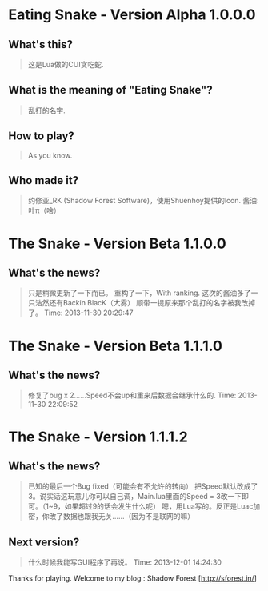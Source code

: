 # Eating Snake - Version Alpha 1.0.0.0 #
## What's this?
> 这是Lua做的CUI贪吃蛇.
## What is the meaning of "Eating Snake"?
> 乱打的名字.
## How to play?
> As you know.
## Who made it?
> 约修亚_RK (Shadow Forest Software)，使用Shuenhoy提供的lcon.
> 酱油: 叶π（啥）

# The Snake - Version Beta 1.1.0.0
## What's the news?
> 只是稍微更新了一下而已。
> 重构了一下，With ranking.
> 这次的酱油多了一只浩然还有Backin BlacK（大雾）
> 顺带一提原来那个乱打的名字被我改掉了。
Time: 2013-11-30 20:29:47 

# The Snake - Version Beta 1.1.1.0 
## What's the news?
> 修复了bug x 2……Speed不会up和重来后数据会继承什么的.
Time: 2013-11-30 22:09:52

# The Snake - Version 1.1.1.2 
## What's the news?
> 已知的最后一个Bug fixed（可能会有不允许的转向）
> 把Speed默认改成了3。说实话这玩意儿你可以自己调，Main.lua里面的Speed = 3改一下即可。（1~9，如果超过9的话会发生什么呢）
> 嗯，用Lua写的。反正是Luac加密，你改了数据也跟我无关……（因为不是联网的嘛）
## Next version?
> 什么时候我能写GUI程序了再说。
Time: 2013-12-01 14:24:30

Thanks for playing.
Welcome to my blog : Shadow Forest [http://sforest.in/]
